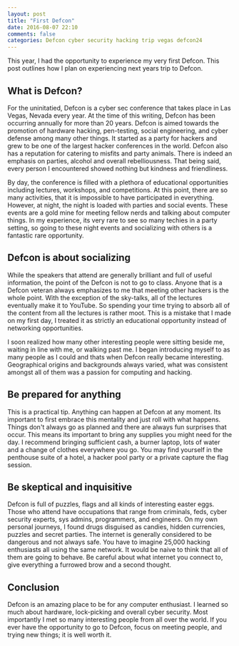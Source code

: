 ```yaml
---
layout: post
title: "First Defcon"
date: 2016-08-07 22:10
comments: false
categories: Defcon cyber security hacking trip vegas defcon24
---
```


This year, I had the opportunity to experience my very first Defcon.
This post outlines how I plan on experiencing next years trip to Defcon.

## What is Defcon?

For the uninitatied, Defcon is a cyber sec conference that takes place in Las Vegas, Nevada every year.
At the time of this writing, Defcon has been occurring annually for more than 20 years.
Defcon is aimed towards the promotion of hardware hacking, pen-testing, social engineering, and cyber defense among many other things.
It started as a party for hackers and grew to be one of the largest hacker conferences in the world.
Defcon also has a reputation for catering to misfits and party animals.
There is indeed an emphasis on parties, alcohol and overall rebelliousness.
That being said, every person I encountered showed nothing but kindness and friendliness.


By day, the conference is filled with a plethora of educational opportunities including lectures, workshops, and competitions.
At this point, there are so many activities, that it is impossible to have participated in everything.
However, at night, the night is loaded with parties and social events.
These events are a gold mine for meeting fellow nerds and talking about computer things.
In my experience, its very rare to see so many techies in a party setting, so going to these night events and socializing with others is a fantastic rare opportunity.

## Defcon is about socializing

While the speakers that attend are generally brilliant and full of useful information, the point of the Defcon is not to go to class.
Anyone that is a Defcon veteran always emphasizes to me that meeting other hackers is the whole point.
With the exception of the sky-talks, all of the lectures eventually make it to YouTube.
So spending your time trying to absorb all of the content from all the lectures is rather moot.
This is a mistake that I made on my first day, I treated it as strictly an educational opportunity instead of networking opportunities.

I soon realized how many other interesting people were sitting beside me, waiting in line with me, or walking past me.
I began introducing myself to as many people as I could and thats when Defcon really became interesting.
Geographical origins and backgrounds always varied, what was consistent amongst all of them was a passion for computing and hacking.

## Be prepared for anything

This is a practical tip.
Anything can happen at Defcon at any moment.
Its important to first embrace this mentality and just roll with what happens.
Things don't always go as planned and there are always fun surprises that occur.
This means its important to bring any supplies you might need for the day.
I recommend bringing sufficient cash, a burner laptop, lots of water and a change of clothes everywhere you go.
You may find yourself in the penthouse suite of a hotel, a hacker pool party or a private capture the flag session.

## Be skeptical and inquisitive

Defcon is full of puzzles, flags and all kinds of interesting easter eggs.
Those who attend have occupations that range from criminals, feds, cyber security experts, sys admins, programmers, and engineers.
On my own personal journeys, I found drugs disguised as candies, hidden currencies, puzzles and secret parties.
The internet is generally considered to be dangerous and not always safe.
You have to imagine 25,000 hacking enthusiasts all using the same network.
It would be naive to think that all of them are going to behave.
Be careful about what internet you connect to, give everything a furrowed brow and a second thought.

## Conclusion

Defcon is an amazing place to be for any computer enthusiast.
I learned so much about hardware, lock-picking and overall cyber security.
Most importantly I met so many interesting people from all over the world.
If you ever have the opportunity to go to Defcon, focus on meeting people, and trying new things; it is well worth it.























